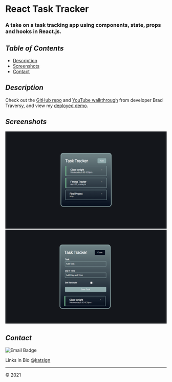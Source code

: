 # React Task Tracker

### A take on a task tracking app using components, state, props and hooks in React.js.

## *Table of Contents*

- [Description](#description)
- [Screenshots](#screenshots)
- [Contact](#contact)

## *Description*

Check out the [GitHub repo](https://github.com/bradtraversy/react-crash-2021) and [YouTube walkthrough](https://youtu.be/w7ejDZ8SWv8) from developer Brad Traversy, and view my [deployed demo](path).

## *Screenshots*

![Landing Demo](/public/tt.PNG)
![Add Task Demo](/public/add.PNG)

## *Contact*

![Email Badge](https://img.shields.io/badge/Email%20Me-mailtokatsign%40gmail.com-d8bfd8)

Links in Bio @[katsign](https://github.com/katsign)

---
&copy; 2021
